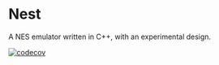 # Nest

A NES emulator written in C++, with an experimental design.

[![codecov](https://codecov.io/gh/mscofield0/Nest/branch/develop/graph/badge.svg?token=FPG5P3PSZW)](https://codecov.io/gh/mscofield0/Nest)